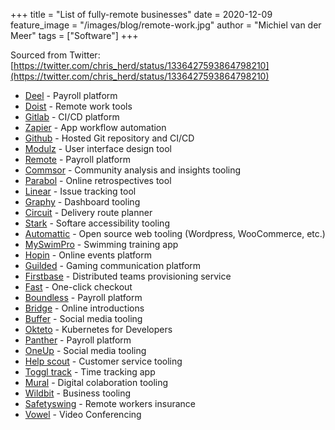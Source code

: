 +++
title = "List of fully-remote businesses"
date = 2020-12-09
feature_image = "/images/blog/remote-work.jpg"
author = "Michiel van der Meer"
tags = ["Software"]
+++

Sourced from Twitter: [https://twitter.com/chris_herd/status/1336427593864798210](https://twitter.com/chris_herd/status/1336427593864798210)

-  [Deel](https://www.letsdeel.com/) - Payroll platform
-  [Doist](https://doist.com/) - Remote work tools
-  [Gitlab](https://linktr.ee/GitLab) - CI/CD platform
-  [Zapier](https://zapier.com/) - App workflow automation
-  [Github](https://github.com/) - Hosted Git repository and CI/CD
-  [Modulz](https://www.modulz.app/) - User interface design tool
-  [Remote](https://remote.com/) - Payroll platform
-  [Commsor](https://commsor.com/) - Community analysis and insights tooling
-  [Parabol](https://www.parabol.co/) - Online retrospectives tool
-  [Linear](https://linear.app/) - Issue tracking tool
-  [Graphy](https://graphyapp.com/) - Dashboard tooling
-  [Circuit](https://getcircuit.com/) - Delivery route planner
-  [Stark](https://www.getstark.co/) - Softare accessibility tooling
-  [Automattic](https://automattic.com/) - Open source web tooling (Wordpress, WooCommerce, etc.)
-  [MySwimPro](https://myswimpro.com/) - Swimming training app
-  [Hopin](https://hopin.com/) - Online events platform
-  [Guilded](https://www.guilded.gg/) - Gaming communication platform
-  [Firstbase](https://www.firstbasehq.com/) - Distributed teams provisioning service
-  [Fast](https://www.fast.co/) - One-click checkout
-  [Boundless](https://www.boundlesshq.com/) - Payroll platform
-  [Bridge](https://beta.brdg.app/) - Online introductions
-  [Buffer](https://buffer.com/) - Social media tooling
-  [Okteto](https://okteto.com/) - Kubernetes for Developers
-  [Panther](https://www.withpanther.com/) - Payroll platform
-  [OneUp](https://www.oneupapp.io/) - Social media tooling
-  [Help scout](https://www.helpscout.com/) - Customer service tooling
-  [Toggl track](https://www.toggl.com/track/) - Time tracking app
-  [Mural](https://www.mural.co/) - Digital colaboration tooling
-  [Wildbit](https://wildbit.com/) - Business tooling
-  [Safetyswing](https://safetywing.com/) - Remote workers insurance
-  [Vowel](https://www.vowel.com/) - Video Conferencing
